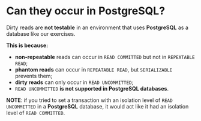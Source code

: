 # Can they occur in PostgreSQL?
Dirty reads are **not testable** in an environment that uses **PostgreSQL** as a database like our exercises.

**This is because:**
- **non-repeatable** reads can occur in `READ COMMITTED` but not in `REPEATABLE READ`;
- **phantom reads** can occur in `REPEATABLE READ`, but `SERIALIZABLE` prevents them;
- **dirty reads** can only occur in `READ UNCOMMITTED`;
- `READ UNCOMMITTED` **is not supported in PostgreSQL databases**.

**NOTE**: if you tried to set a transaction with an isolation level of `READ UNCOMMITTED` in a **PostgreSQL** database, it would act like it had an isolation level of `READ COMMITTED`.